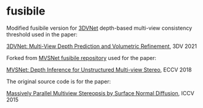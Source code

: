 # fusibile
Modified fusibile version for [3DVNet](https://github.com/alexrich021/3dvnet) depth-based multi-view consistency threshold used in the paper:

[3DVNet: Multi-View Depth Prediction and Volumetric Refinement](https://arxiv.org/abs/2112.00202), 3DV 2021

Forked from [MVSNet fusibile repository](https://github.com/yoyo000/fusibile) used for the paper:

[MVSNet: Depth Inference for Unstructured Multi-view Stereo](https://arxiv.org/abs/1804.02505), ECCV 2018

The original source code is for the paper:

[Massively Parallel Multiview Stereopsis by Surface Normal Diffusion](http://www.prs.igp.ethz.ch/content/dam/ethz/special-interest/baug/igp/photogrammetry-remote-sensing-dam/documents/pdf/galliani-lasinger-iccv15.pdf), ICCV 2015

